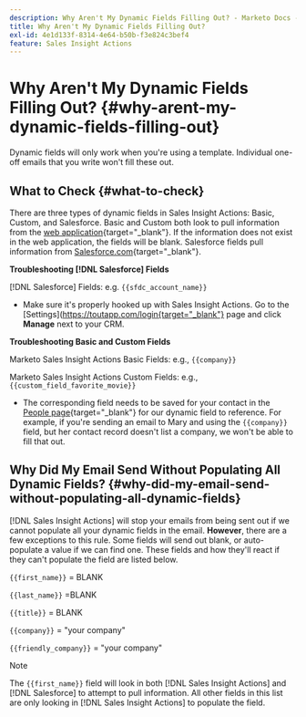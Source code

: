 ```yaml
---
description: Why Aren't My Dynamic Fields Filling Out? - Marketo Docs - Product Documentation
title: Why Aren't My Dynamic Fields Filling Out?
exl-id: 4e1d133f-8314-4e64-b50b-f3e824c3bef4
feature: Sales Insight Actions
---
```

# Why Aren't My Dynamic Fields Filling Out? {#why-arent-my-dynamic-fields-filling-out}

Dynamic fields will only work when you're using a template. Individual one-off emails that you write won't fill these out.

## What to Check {#what-to-check}

There are three types of dynamic fields in Sales Insight Actions: Basic, Custom, and Salesforce. Basic and Custom both look to pull information from the [web application](https://toutapp.com/login){target="_blank"}. If the information does not exist in the web application, the fields will be blank. Salesforce fields pull information from [Salesforce.com](https://salesforce.com){target="_blank"}.

**Troubleshooting [!DNL Salesforce] Fields**

[!DNL Salesforce] Fields: e.g. `{{sfdc_account_name}}`

* Make sure it's properly hooked up with Sales Insight Actions. Go to the [Settings](<https://toutapp.com/login{target="_blank"}> page and click **Manage** next to your CRM.

**Troubleshooting Basic and Custom Fields**

Marketo Sales Insight Actions Basic Fields: e.g., `{{company}}`

Marketo Sales Insight Actions Custom Fields: e.g., `{{custom_field_favorite_movie}}`

* The corresponding field needs to be saved for your contact in the [People page](https://toutapp.com/next#relationships){target="_blank"} for our dynamic field to reference. For example, if you're sending an email to Mary and using the `{{company}}` field, but her contact record doesn't list a company, we won't be able to fill that out.

## Why Did My Email Send Without Populating All Dynamic Fields? {#why-did-my-email-send-without-populating-all-dynamic-fields}

[!DNL Sales Insight Actions] will stop your emails from being sent out if we cannot populate all your dynamic fields in the email. **However**, there are a few exceptions to this rule. Some fields will send out blank, or auto-populate a value if we can find one. These fields and how they'll react if they can't populate the field are listed below.

`{{first_name}}` = BLANK

`{{last_name}}` =BLANK

`{{title}}` = BLANK

`{{company}}` = "your company"

`{{friendly_company}}` = "your company"

>[!NOTE]
>
>The `{{first_name}}` field will look in both [!DNL Sales Insight Actions] and [!DNL Salesforce] to attempt to pull information. All other fields in this list are only looking in [!DNL Sales Insight Actions] to populate the field.
